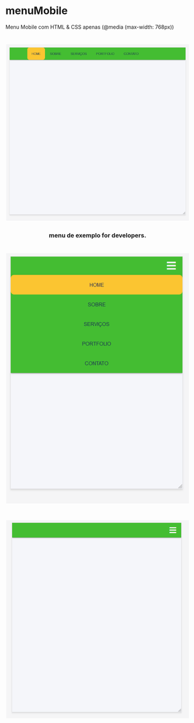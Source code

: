 # menuMobile
Menu Mobile com HTML &amp; CSS apenas (@media (max-width: 768px))

<h1 align="center">
    <img src="/img/screen menuMobile.PNG" width="500px">
  </h1>
  
  <h3 align="center"> menu de exemplo for developers.</h3>
  
  <h1 align="center">
    <img src="/img/Screen Shot 2020-07-13 at 14.15.15.png" width="500px">
  </h1>

 <h1 align="center">
    <img src="/img/screen Mobile.PNG" width="500px">
  </h1>
